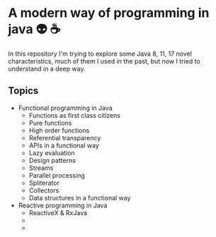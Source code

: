 # A modern way of programming in java :alien: :coffee: 
In this repository I'm trying to explore some Java 8, 11, 17 novel characteristics,
much of them I used in the past, but now I tried to understand in a deep way.
## Topics 
- Functional programming in Java
  - Functions as first class citizens
  - Pure functions
  - High order functions
  - Referential transparency
  - APIs in a functional way
  - Lazy evaluation
  - Design patterns
  - Streams
  - Parallel processing
  - Spliterator
  - Collectors
  - Data structures in a functional way
- Reactive programming in Java
  - ReactiveX & RxJava 
  - 
  - 